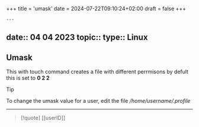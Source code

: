 +++
title = 'umask'
date = 2024-07-22T09:10:24+02:00
draft = false
+++

    ---
date:: 04 04 2023
topic:: 
type:: Linux
---
## Umask
This with touch command creates a  file with different perrmisons by defult this is set to **0 2 2**
>[!tip] 
To change the umask value for a user, edit the file */home/username/.profile*

---
>[!quote] [[userID]]